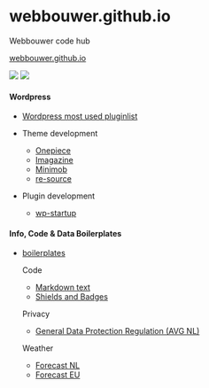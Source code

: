# webbouwer.github.io
Webbouwer code hub

[webbouwer.github.io](https://webbouwer.github.io) 

[<img src="https://img.shields.io/badge/Webdesign Den Haag-Site-red.svg"/>](https://webdesigndenhaag.net) 
 [<img src="https://img.shields.io/badge/Webbouwer-gists-blue.svg"/>](https://gist.github.com/webbouwer/)  


#### Wordpress
- [Wordpress most used pluginlist](https://github.com/webbouwer/boilerplates/tree/master/programming/technology/web/application/wordpress/pluginlist)

- Theme development
  - [Onepiece](https://github.com/webbouwer/onepiece)
  - [Imagazine](https://github.com/webbouwer/imagazine)
  - [Minimob](https://github.com/webbouwer/minimob)
  - [re-source](https://github.com/webbouwer/re-source)

- Plugin development
  - [wp-startup](https://github.com/webbouwer/wp-startup)
  
#### Info, Code & Data Boilerplates
- [boilerplates](https://github.com/webbouwer/boilerplates)

  Code
  - [Markdown text](https://github.com/webbouwer/boilerplates/blob/master/programming/technology/web/markdown.md)
  - [Shields and Badges](https://github.com/webbouwer/boilerplates/blob/master/webcode/markup/shields_and_badges.md)

  Privacy
  - [General Data Protection Regulation (AVG NL)](https://github.com/webbouwer/boilerplates/tree/master/data/privacy/GDPR)

  Weather
  - [Forecast NL](https://github.com/webbouwer/boilerplates/tree/master/data/nature/weather/forecast/NL)
  - [Forecast EU](https://github.com/webbouwer/boilerplates/tree/master/data/nature/weather/forecast/EU)
